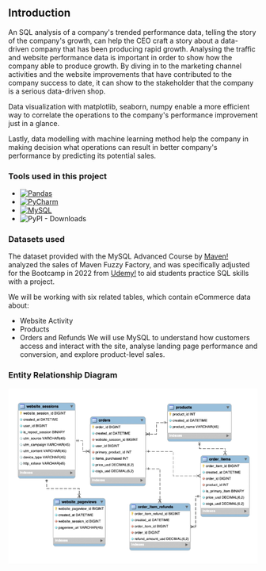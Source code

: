 ## Introduction


An SQL analysis of a company's trended performance data, telling the story of the company's growth, can help the CEO craft a story about a data-driven company that has been producing rapid growth. Analysing the traffic and website performance data is important in order to show how the company able to produce growth. By diving in to the marketing channel activities and the website improvements that have contributed to the company success to date, it can show to the stakeholder that the company is a serious data-driven shop.

Data visualization with matplotlib, seaborn, numpy enable a more efficient way to correlate the operations to the company's performance improvement just in a glance.

Lastly, data modelling with machine learning method help the company in making decision what operations can result in better company's performance by predicting its potential sales.


### Tools used in this project

* [![Pandas][Pandas-badge]][Pandas-url]
* [![PyCharm][PyCharm-badge]][PyCharm-url]
* [![MySQL][MySQL-badge]][MySQL-url]
* ![PyPI - Downloads](https://img.shields.io/pypi/dd/sklearn)

### Datasets used
The dataset provided with the MySQL Advanced Course by [Maven!](https://www.mavenanalytics.io/) analyzed the sales of Maven Fuzzy Factory, and was specifically adjusted for the Bootcamp in 2022 from [Udemy!](https://www.udemy.com/course/advanced-sql-mysql-for-analytics-business-intelligence/) to aid students practice SQL skills with a project. 

We will be working with six related tables, which contain eCommerce data about:
+ Website Activity
+ Products
+ Orders and Refunds
We will use MySQL to understand how customers access and interact with the site, analyse landing page performance and conversion, and explore product-level sales.

### Entity Relationship Diagram
<img src="images/ERD-diagram.png">


<!-- MARKDOWN LINKS -->
[Pandas-badge]: https://img.shields.io/badge/pandas-%23150458.svg?style=for-the-badge&logo=pandas&logoColor=white
[Pandas-url]: https://pandas.pydata.org/
[PyCharm-badge]: https://img.shields.io/badge/pycharm-143?style=for-the-badge&logo=pycharm&logoColor=black&color=black&labelColor=green
[PyCharm-url]: https://www.jetbrains.com/pycharm/
[Selenium-badge]: https://img.shields.io/ba-selenium-%43B02A?style=for-the-badge&logo=selenium&logoColor=white
[Selenium-url]: https://www.selenium.dev/
[MySQL-badge]: https://img.shields.io/badge/MySQL-005C84?style=for-the-badge&logo=mysql&logoColor=white
[MySQL-url]: https://www.mysql.com/
[Maven-url]:https://www.mavenanalytics.io/
[Udemy-SQLcourse-url]:https://www.udemy.com/course/advanced-sql-mysql-for-analytics-business-intelligence/ 

